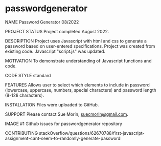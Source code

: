 # passwordgenerator
NAME Password Generator 08/2022

PROJECT STATUS Project completed August 2022.

DESCRIPTION Project uses Javascript with html and css to generate a password based on user-entered specifications. Project was created from existing code.
Javascript "script.js" was updated.

MOTIVATION To demonstrate understanding of Javascript functions and code.

CODE STYLE standard

FEATURES Allows user to select which elements to include in password (lowercase, uppercase, numbers, special characters) and password length (8-128 characters).

INSTALLATION Files were uploaded to GitHub.

SUPPORT Please contact Sue Morin, suecmorin@gmail.com.

IMAGE #1 Github issues for passwordgenerator repository

CONTRIBUTING stackOverflow/questions/62670788/first-javascript-assignment-cant-seem-to-randomly-generate-password
